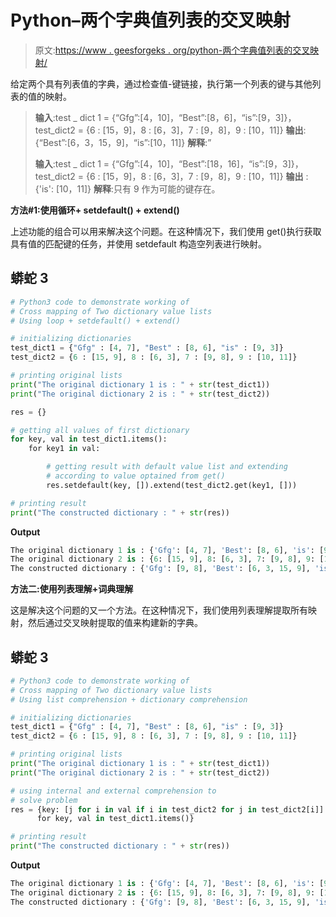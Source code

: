 # Python–两个字典值列表的交叉映射

> 原文:[https://www . geesforgeks . org/python-两个字典值列表的交叉映射/](https://www.geeksforgeeks.org/python-cross-mapping-of-two-dictionary-value-lists/)

给定两个具有列表值的字典，通过检查值-键链接，执行第一个列表的键与其他列表的值的映射。

> **输入**:test _ dict 1 = {“Gfg”:[4，10]，“Best”:[8，6]，“is”:[9，3]}，test_dict2 = {6 : [15，9]，8 : [6，3]，7 : [9，8]，9 : [10，11]}
> **输出**:{“Best”:[6，3，15，9]，“is”:[10，11]}
> **解释**:”
> 
> **输入**:test _ dict 1 = {“Gfg”:[4，10]，“Best”:[18，16]，“is”:[9，3]}，test_dict2 = {6 : [15，9]，8 : [6，3]，7 : [9，8]，9 : [10，11]}
> **输出** : {'is': [10，11]}
> **解释**:只有 9 作为可能的键存在。

**方法#1:使用循环+ setdefault() + extend()**

上述功能的组合可以用来解决这个问题。在这种情况下，我们使用 get()执行获取具有值的匹配键的任务，并使用 setdefault 构造空列表进行映射。

## 蟒蛇 3

```py
# Python3 code to demonstrate working of 
# Cross mapping of Two dictionary value lists
# Using loop + setdefault() + extend()

# initializing dictionaries
test_dict1 = {"Gfg" : [4, 7], "Best" : [8, 6], "is" : [9, 3]}
test_dict2 = {6 : [15, 9], 8 : [6, 3], 7 : [9, 8], 9 : [10, 11]}

# printing original lists
print("The original dictionary 1 is : " + str(test_dict1))
print("The original dictionary 2 is : " + str(test_dict2))

res = {}

# getting all values of first dictionary 
for key, val in test_dict1.items():
    for key1 in val:

        # getting result with default value list and extending 
        # according to value optained from get()
        res.setdefault(key, []).extend(test_dict2.get(key1, []))

# printing result 
print("The constructed dictionary : " + str(res)) 
```

**Output**

```py
The original dictionary 1 is : {'Gfg': [4, 7], 'Best': [8, 6], 'is': [9, 3]}
The original dictionary 2 is : {6: [15, 9], 8: [6, 3], 7: [9, 8], 9: [10, 11]}
The constructed dictionary : {'Gfg': [9, 8], 'Best': [6, 3, 15, 9], 'is': [10, 11]}

```

**方法二:使用列表理解+词典理解**

这是解决这个问题的又一个方法。在这种情况下，我们使用列表理解提取所有映射，然后通过交叉映射提取的值来构建新的字典。

## 蟒蛇 3

```py
# Python3 code to demonstrate working of 
# Cross mapping of Two dictionary value lists
# Using list comprehension + dictionary comprehension

# initializing dictionaries
test_dict1 = {"Gfg" : [4, 7], "Best" : [8, 6], "is" : [9, 3]}
test_dict2 = {6 : [15, 9], 8 : [6, 3], 7 : [9, 8], 9 : [10, 11]}

# printing original lists
print("The original dictionary 1 is : " + str(test_dict1))
print("The original dictionary 2 is : " + str(test_dict2))

# using internal and external comprehension to 
# solve problem 
res = {key: [j for i in val if i in test_dict2 for j in test_dict2[i]]
      for key, val in test_dict1.items()}

# printing result 
print("The constructed dictionary : " + str(res)) 
```

**Output**

```py
The original dictionary 1 is : {'Gfg': [4, 7], 'Best': [8, 6], 'is': [9, 3]}
The original dictionary 2 is : {6: [15, 9], 8: [6, 3], 7: [9, 8], 9: [10, 11]}
The constructed dictionary : {'Gfg': [9, 8], 'Best': [6, 3, 15, 9], 'is': [10, 11]}

```
